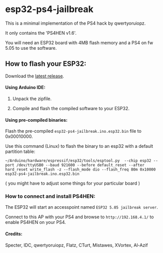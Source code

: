 # esp32-ps4-jailbreak

This is a minimal implementation of the PS4 hack by qwertyoruiopz.

It only contains the 'PS4HEN v1.6'.

You will need an ESP32 board with 4MB flash memory and a PS4 on fw 5.05 to use the software.

## How to flash your ESP32:

Download the [latest release](https://github.com/CelliesProjects/esp32-ps4-jailbreak/releases/latest).

#### Using Arduino IDE:
1. Unpack the zipfile.

2. Compile and flash the compiled software to your ESP32.

#### Using pre-compiled binaries:

Flash the pre-compiled `esp32-ps4-jailbreak.ino.esp32.bin` file to 0x00010000.

Use this command (Linux) to flash the binary to an esp32 with a default partition table:

`~/Arduino/hardware/espressif/esp32/tools/esptool.py  --chip esp32 --port /dev/ttyUSB0 --baud 921600 --before default_reset --after hard_reset write_flash -z --flash_mode dio --flash_freq 80m 0x10000 esp32-ps4-jailbreak.ino.esp32.bin`

( you might have to adjust some things for your particular board )

### How to connect and install PS4HEN:

The ESP32 will start an accesspoint named `ESP32 5.05 jailbreak server`. 

Connect to this AP with your PS4 and browse to `http://192.168.4.1/` to enable PS4HEN on your PS4.

#### Credits:
Specter, IDC, qwertyoruiopz, Flatz, CTurt, Mistawes, XVortex, Al-Azif
